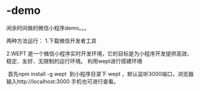 # -demo

闲余时间做的微信小程序demo。。。

两种方法运行：
1.下载微信开发者工具

2.WEPT 是一个微信小程序实时开发环境，它的目标是为小程序开发提供高效、稳定、友好、无限制的运行环境。
利用wept进行搭建环境

  首先npm install -g wept
  到小程序目录下 wept ，默认监听3000端口，浏览器输入http://localhost:3000 手机也可进行查看。
  
